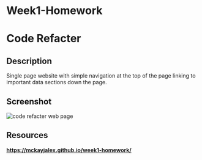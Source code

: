 # Week1-Homework

# Code Refacter    

## Description 

Single page website with simple navigation at the top of the page linking to important data sections down the page.

## Screenshot 

![code refacter web page](./assets/images/Horiseon-web-page.png)

## Resources 

**https://mckayjalex.github.io/week1-homework/**